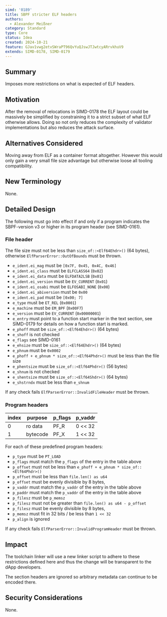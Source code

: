 ```yaml
---
simd: '0189'
title: SBPF stricter ELF headers
authors:
  - Alexander Meißner
category: Standard
type: Core
status: Idea
created: 2024-10-21
feature: GJav1vwg2etvSWraPT96QvYuQJswJTJwtcyARrvkhuV9
extends: SIMD-0178, SIMD-0179
---
```


## Summary

Imposes more restrictions on what is expected of ELF headers.

## Motivation

After the removal of relocations in SIMD-0178 the ELF layout could be massively
be simplified by constraining it to a strict subset of what ELF otherwise
allows. Doing so not only reduces the complexity of validator implementations
but also reduces the attack surface.

## Alternatives Considered

Moving away from ELF as a container format altogether. However this would only
gain a very small file size advantage but otherwise loose all tooling
compatibility.

## New Terminology

None.

## Detailed Design

The following must go into effect if and only if a program indicates the
SBPF-version v3 or higher in its program header (see SIMD-0161).

### File header

The file size must not be less than `size_of::<Elf64Ehdr>()` (64 bytes),
otherwise `ElfParserError::OutOfBounds` must be thrown.

- `e_ident.ei_mag` must be `[0x7F, 0x45, 0x4C, 0x46]`
- `e_ident.ei_class` must be `ELFCLASS64` (`0x02`)
- `e_ident.ei_data` must be `ELFDATA2LSB` (`0x01`)
- `e_ident.ei_version` must be `EV_CURRENT` (`0x01`)
- `e_ident.ei_osabi` must be `ELFOSABI_NONE` (`0x00`)
- `e_ident.ei_abiversion` must be `0x00`
- `e_ident.ei_pad` must be `[0x00; 7]`
- `e_type` must be `ET_REL` (`0x0001`)
- `e_machine` must be `EM_BPF` (`0x00F7`)
- `e_version` must be `EV_CURRENT` (`0x00000001`)
- `e_entry` must point to a function start marker in the text section,
see SIMD-0179 for details on how a function start is marked.
- `e_phoff` must be `size_of::<Elf64Ehdr>()` (64 bytes)
- `e_shoff` is not checked
- `e_flags` see SIMD-0161
- `e_ehsize` must be `size_of::<Elf64Ehdr>()` (64 bytes)
- `e_phnum` must be `0x0002`
- `e_phoff + e_phnum * size_of::<Elf64Phdr>()` must be less than the file size
- `e_phentsize` must be `size_of::<Elf64Phdr>()` (56 bytes)
- `e_shnum` is not checked
- `e_shentsize` must be `size_of::<Elf64Shdr>()` (64 bytes)
- `e_shstrndx` must be less than `e_shnum`

If any check fails `ElfParserError::InvalidFileHeader` must be thrown.

### Program headers

| index |  purpose  |   p_flags  | p_vaddr |
| ----- | --------- | ---------- | ------- |
| 0     | ro data   | PF_R       | 0 << 32 |
| 1     | bytecode  | PF_X       | 1 << 32 |

For each of these predefined program headers:

- `p_type` must be `PT_LOAD`
- `p_flags` must match the `p_flags` of the entry in the table above
- `p_offset` must not be less than `e_phoff + e_phnum * size_of::<Elf64Phdr>()`
- `p_offset` must be less than `file.len() as u64`
- `p_offset` must be evenly divisible by 8 bytes,
- `p_vaddr` must match the `p_vaddr` of the entry in the table above
- `p_paddr` must match the `p_vaddr` of the entry in the table above
- `p_filesz` must be `p_memsz`
- `p_filesz` must not be greater than `file.len() as u64 - p_offset`
- `p_filesz` must be evenly divisible by 8 bytes,
- `p_memsz` must fit in 32 bits / be less than `1 << 32`
- `p_align` is ignored

If any check fails `ElfParserError::InvalidProgramHeader` must be thrown.

## Impact

The toolchain linker will use a new linker script to adhere to these
restrictions defined here and thus the change will be transparent to the dApp
developers.

The section headers are ignored so arbitrary metadata can continue to be
encoded there.

## Security Considerations

None.
